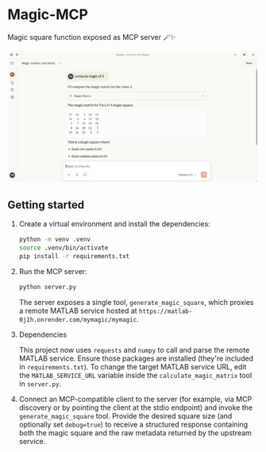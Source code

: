 # Magic-MCP

Magic square function exposed as MCP server 🪄✨

![claude](img/claude.png)

## Getting started

1. Create a virtual environment and install the dependencies:

   ```bash
   python -m venv .venv
   source .venv/bin/activate
   pip install -r requirements.txt
   ```

2. Run the MCP server:

   ```bash
   python server.py
   ```

   The server exposes a single tool, `generate_magic_square`, which proxies a
   remote MATLAB service hosted at
   `https://matlab-0j1h.onrender.com/mymagic/mymagic`.

4. Dependencies

   This project now uses `requests` and `numpy` to call and parse the remote
   MATLAB service. Ensure those packages are installed (they're included in
   `requirements.txt`). To change the target MATLAB service URL, edit the
   `MATLAB_SERVICE_URL` variable inside the `calculate_magic_matrix` tool in
   `server.py`.

3. Connect an MCP-compatible client to the server (for example, via MCP
   discovery or by pointing the client at the stdio endpoint) and invoke the
   `generate_magic_square` tool. Provide the desired square size (and optionally
   set `debug=true`) to receive a structured response containing both the magic
   square and the raw metadata returned by the upstream service.
